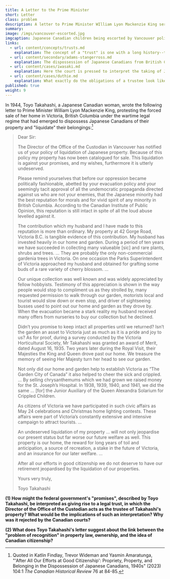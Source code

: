 ```yaml
---
title: A Letter to the Prime Minister
short: Letter
class: problem
description: A letter to Prime Minister WIlliam Lyon Mackenzie King serves at the starting point for addressing the history of Japanese-Canadian dispossession and internment. 
summary: 
image: /imgs/vancouver-escorted.jpg
imgcaption: Japanese Canadian children being escorted by Vancouver police. Vancouver Public Library @ Flickr Commons.
links:
  - url: content/concepts/trusts.md
    explanation: The concept of a "trust" is one with a long history--this short excepts provides brief background and a sketch of the structures involved. 
  - url: content/secondary/adams-stangerross.md
    explanation: The dispossession of Japanese Canadians from British Columbia during WWII involved a complex legal structure designed to hold, and ultimately alienate (or "liquidate"), their property. This article explains some background to these events and argues for a particular legal interpretation of the property arrangements involved.
  - url: content/cases/iwasaki.md
    explanation: Here the court is pressed to interpret the taking of Japanese Canadians' property as giving rise to a form of legal trust. 
  - url: content/cases/duthie.md
    explanation: What exactly do the obligations of a trustee look like? To whom are those obligations owed?
published: true
weight: 9
---
```


In 1944, Toyo Takahashi, a Japanese Canadian woman, wrote the following letter to Prime Minister William Lyon Mackenzie King, protesting the forced sale of her home in Victoria, British Columbia under the wartime legal regime that had emerged to dispossess Japanese Canadians of their property and "liquidate" their belongings:[^findlay2023]

> Dear Sir:
>
>The Director of the Office of the Custodian in Vancouver has notified us of your policy of liquidation of Japanese property. Because of this policy my property has now been catalogued for sale. This liquidation is against your promises, and my wishes, furthermore it is utterly undeserved.
>
>Please remind yourselves that before our oppression became politically fashionable, abetted by your evacuation policy and your seemingly tacit approval of all the undemocratic propaganda directed against us who are not your enemies, that the Japanese minority had the best reputation for morals and for vivid spirit of any minority in British Columbia. According to the Canadian Institute of Public Opinion, this reputation is still intact in spite of all the loud abuse levelled against it.
>
>The contribution which my husband and I have made to this reputation is more than ordinary. My property at 42 Gorge Road, Victoria B.C. is tangible evidence of this contribution. My husband has invested heavily in our home and garden. During a period of ten years we have succeeded in collecting many valueable [sic] and rare plants, shrubs and trees. ... They are probably the only non-commercial gardenia trees in Victoria. On one occasion the Parks Superintendent of Victoria approached my husband and obtained for grafting some buds of a rare variety of cherry blossom. ...
>
>Our unique collection was well known and was widely appreciated by fellow hobbyists. Testimony of this appreciation is shown in the way people would stop to compliment us as they strolled by, many requested permission to walk through our garden, motorists local and tourist would slow down or even stop, and driver of sightseeing busses used to point out our home and garden as they drove by. When the evacuation became a stark reality my husband received many offers from nurseries to buy our collection but he declined.
>
>Didn’t you promise to keep intact all properties until we returned? Isn’t the garden an asset to Victoria just as much as it is a pride and joy to us? As for proof, during a survey conducted by the Victoria Horticultural Society, Mr Takahashi was granted an award of Merit, dated August 16, 1935. Two years later during the Royal Visit, their Majesties the King and Queen drove past our home. We treasure the memory of seeing Her Majesty turn her head to see our garden.
>
>Not only did our home and garden help to establish Victoria as “The Garden City of Canada” it also helped to cheer the sick and crippled. … By selling chrysanthemums which we had grown we raised money for the St. Joseph’s Hospital. In 1938, 1939, 1940, and 1941, we did the same … [for] the Junior Auxiliary of the Queen Alexandra Solarium for Crippled Children.
>
>As citizens of Victoria we have participated in such civic affairs as May 24 celebrations and Christmas home lighting contests. These affairs were part of Victoria’s constantly extensive and intensive campaign to attract tourists. …
>
>An undeserved liquidation of my property ... will not only jeopardise our present status but far worse our future welfare as well. This property is our home, the reward for long years of toil and anticipation, a source of recreation, a stake in the future of Victoria, and an insurance for our later welfare. …
>
>After all our efforts in good citizenship we do not deserve to have our retirement jeopardised by the liquidation of our properties.
>
>Yours very truly,
>
>Toyo Takahashi

**(1) How might the federal government's "promises", described by Toyo Takahashi, be interpreted as giving rise to a legal trust, in which the Director of the Office of the Custodian acts as the trustee of Takahashi's property? What would be the implications of such an interpretation? Why was it rejected by the Canadian courts?**

**(2) What does Toyo Takahashi's letter suggest about the link between the "problem of recognition" in property law, ownership, and the idea of Canadian citizenship?** 

[^findlay2023]: Quoted in Katlin Findlay, Trevor Wideman and Yasmin Amaratunga, "'After All Our Efforts at Good Citizenship': Propriety, Property, and Belonging in the Dispossession of Japanese Canadians, 1940s" (2023) 104:1 *The Canadian Historical Review* 76 at 84-85.